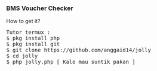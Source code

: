 <h3>BMS Voucher Checker</h3>
<p>How to get it?</p>
<pre>
Tutor termux :
$ pkg install php
$ pkg install git
$ git clone https://github.com/anggaid14/jolly
$ cd jolly
$ php jolly.php [ Kalo mau suntik pakan ]
</pre>
